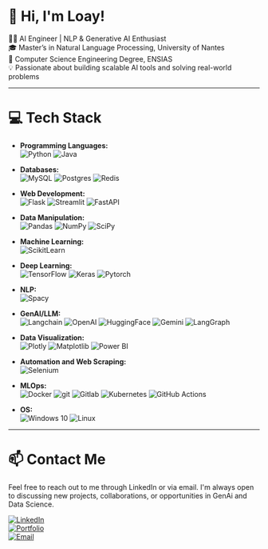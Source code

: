 # 👋 Hi, I'm Loay!

👨‍💻 AI Engineer | NLP & Generative AI Enthusiast  
🎓 Master’s in Natural Language Processing, University of Nantes  
💼 Computer Science Engineering Degree, ENSIAS  
💡 Passionate about building scalable AI tools and solving real-world problems  

---

# 💻 Tech Stack

- **Programming Languages:**  
  ![Python](https://img.shields.io/badge/Python-3776AB.svg?style=for-the-badge&logo=Python&logoColor=white) ![Java](https://img.shields.io/badge/Java-007396.svg?style=for-the-badge&logo=java&logoColor=white)

- **Databases:**  
  ![MySQL](https://img.shields.io/badge/mysql-4479A1.svg?style=for-the-badge&logo=mysql&logoColor=white)
  ![Postgres](https://img.shields.io/badge/postgres-%23316192.svg?style=for-the-badge&logo=postgresql&logoColor=white)
  ![Redis](https://img.shields.io/badge/Redis-DC382D.svg?style=for-the-badge&logo=redis&logoColor=white)

- **Web Development:**  
  ![Flask](https://img.shields.io/badge/flask-%23000.svg?style=for-the-badge&logo=flask&logoColor=white) ![Streamlit](https://img.shields.io/badge/Streamlit-FF4B4B?style=for-the-badge&logo=Streamlit&logoColor=white) ![FastAPI](https://img.shields.io/badge/FastAPI-009688.svg?style=for-the-badge&logo=FastAPI&logoColor=white)

- **Data Manipulation:**  
  ![Pandas](https://img.shields.io/badge/Pandas-2C2D72?style=for-the-badge&logo=pandas&logoColor=white) ![NumPy](https://img.shields.io/badge/Numpy-777BB4?style=for-the-badge&logo=numpy&logoColor=white) ![SciPy](https://img.shields.io/badge/SciPy-8CAAE6.svg?style=for-the-badge&logo=SciPy&logoColor=white)

- **Machine Learning:**  
  ![ScikitLearn](https://img.shields.io/badge/scikit_learn-F7931E?style=for-the-badge&logo=scikit-learn&logoColor=white)

- **Deep Learning:**  
  ![TensorFlow](https://img.shields.io/badge/TensorFlow-FF6F00.svg?style=for-the-badge&logo=TensorFlow&logoColor=white) ![Keras](https://img.shields.io/badge/Keras-D00000.svg?style=for-the-badge&logo=Keras&logoColor=white) ![Pytorch](https://img.shields.io/badge/PyTorch-EE4C2C.svg?style=for-the-badge&logo=PyTorch&logoColor=white)

- **NLP:**  
  ![Spacy](https://img.shields.io/badge/spaCy-09A3D5.svg?style=for-the-badge&logo=spaCy&logoColor=white)

- **GenAI/LLM:**  
  ![Langchain](https://img.shields.io/badge/langchain-1C3C3C?style=for-the-badge&logo=langchain&logoColor=white) ![OpenAI](https://img.shields.io/badge/OpenAI-412991.svg?style=for-the-badge&logo=OpenAI&logoColor=white) ![HuggingFace](https://img.shields.io/badge/Hugging%20Face-FFD21E.svg?style=for-the-badge&logo=Hugging-Face&logoColor=black) ![Gemini](https://img.shields.io/badge/Google%20Gemini-8E75B2.svg?style=for-the-badge&logo=Google-Gemini&logoColor=white) ![LangGraph](https://img.shields.io/badge/LangGraph-1C3C3C.svg?style=for-the-badge&logo=LangGraph&logoColor=white)

- **Data Visualization:**  
  ![Plotly](https://img.shields.io/badge/Plotly-239120?style=for-the-badge&logo=plotly&logoColor=white) ![Matplotlib](https://img.shields.io/badge/Matplotlib-%23ffffff.svg?style=for-the-badge&logo=Matplotlib&logoColor=black) ![Power BI](https://img.shields.io/badge/PowerBI-F2C811?style=for-the-badge&logo=Power%20BI&logoColor=white)

- **Automation and Web Scraping:**  
  ![Selenium](https://img.shields.io/badge/-selenium-%43B02A?style=for-the-badge&logo=selenium&logoColor=white)

- **MLOps:**  
  ![Docker](https://img.shields.io/badge/docker-%230db7ed.svg?style=for-the-badge&logo=docker&logoColor=white) ![git](https://img.shields.io/badge/GIT-E44C30?style=for-the-badge&logo=git&logoColor=white) ![Gitlab](https://img.shields.io/badge/GitLab-FC6D26.svg?style=for-the-badge&logo=GitLab&logoColor=white) ![Kubernetes](https://img.shields.io/badge/Kubernetes-326CE5.svg?style=for-the-badge&logo=Kubernetes&logoColor=white) ![GitHub Actions](https://img.shields.io/badge/github%20actions-%232671E5.svg?style=for-the-badge&logo=githubactions&logoColor=white)

- **OS:**  
  ![Windows 10](https://img.shields.io/badge/Windows-0078D6?style=for-the-badge&logo=windows&logoColor=white) ![Linux](https://img.shields.io/badge/Linux-FCC624?style=for-the-badge&logo=linux&logoColor=black)
---

# 📫 Contact Me

Feel free to reach out to me through LinkedIn or via email. I'm always open to discussing new projects, collaborations, or opportunities in GenAi and Data Science.

[![LinkedIn](https://img.shields.io/badge/LinkedIn-%230077B5?style=for-the-badge&logo=linkedin&logoColor=white)](https://www.linkedin.com/in/loay-chlih/)  
[![Portfolio](https://img.shields.io/badge/Portfolio-%23FF5722?style=for-the-badge&logo=google-chrome&logoColor=white)](https://loaychlih.github.io/)  
[![Email](https://img.shields.io/badge/Email-%23D14836?style=for-the-badge&logo=gmail&logoColor=white)](mailto:loaychlih00@gmail.com)
